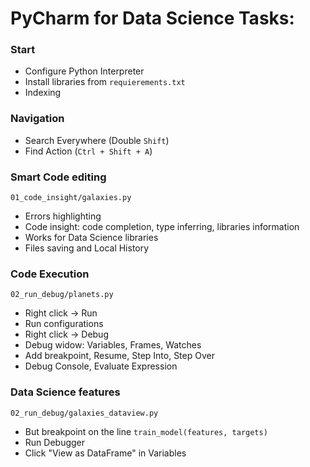 
# PyCharm for Data Science Tasks:

### Start

* Configure Python Interpreter
* Install libraries from `requierements.txt`
* Indexing

### Navigation

* Search Everywhere (Double `Shift`)
* Find Action (`Ctrl + Shift + A`)

### Smart Code editing

`01_code_insight/galaxies.py`

* Errors highlighting
* Code insight: code completion, type inferring, libraries information
* Works for Data Science libraries
* Files saving and Local History

### Code Execution

`02_run_debug/planets.py`

* Right click -> Run 
* Run configurations
* Right click -> Debug
* Debug widow: Variables, Frames, Watches
* Add breakpoint, Resume, Step Into, Step Over
* Debug Console, Evaluate Expression

### Data Science features

`02_run_debug/galaxies_dataview.py`

* But breakpoint on the line `train_model(features, targets)`
* Run Debugger
* Click "View as DataFrame" in Variables




